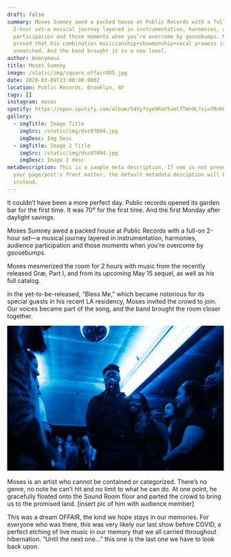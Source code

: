 ```yaml
---
draft: false
summary: Moses Sumney awed a packed house at Public Records with a full-on
  2-hour set—a musical journey layered in instrumentation, harmonies, audience
  participation and those moments when you’re overcome by goosebumps. Moses
  proved that his combination musicianship+showmanship+vocal prowess is
  unmatched. And the band brought it to a new level. 
author: Anonymous
title: Moses Sumney
image: /static/img/square_offair005.jpg
date: 2020-03-09T23:00:00.000Z
location: Public Records, Brooklyn, NY
tags: []
instagram: moses
spotify: https://open.spotify.com/album/54Vy7sym9RaY5aeCfTWn9L?si=7RnKHMu7RwafPSt-oungLg&dl_branch=1
gallery:
  - imgTitle: Image Title
    imgSrc: /static/img/dsc07094.jpg
    imgDesc: Img Desc
  - imgTitle: Image 2 Title
    imgSrc: /static/img/dsc07094.jpg
    imgDesc: Image 2 desc
metaDescription: This is a sample meta description. If one is not present in
  your page/post's front matter, the default metadata.desciption will be used
  instead.
---
```

It couldn’t have been a more perfect day. Public records opened its garden bar for the first time. It was 70° for the first time. And the first Monday after daylight savings. 

Moses Sumney awed a packed house at Public Records with a full-on 2-hour set—a musical journey layered in instrumentation, harmonies, audience participation and those moments when you’re overcome by goosebumps. 

Moses mesmerized the room for 2 hours with music from the recently released Græ, Part I, and from its upcoming May 15 sequel, as well as his full catalog. 

In the yet-to-be-released, “Bless Me,” which became notorious for its special guests in his recent LA residency, Moses invited the crowd to join. Our voices became part of the song, and the band brought the room closer together. 

![](/static/img/dsc07094.jpg)

Moses is an artist who cannot be contained or categorized. There’s no genre, no note he can’t hit and no limit to what he can do. At one point, he gracefully floated onto the Sound Room floor and parted the crowd to bring us to the promised land. \[insert pic of him with audience member]

This was a dream OFFAIR, the kind we hope stays in our memories. For everyone who was there, this was very likely our last show before COVID, a perfect etching of live music in our memory that we all carried throughout hibernation. “Until the next one…” this one is the last one we have to look back upon.